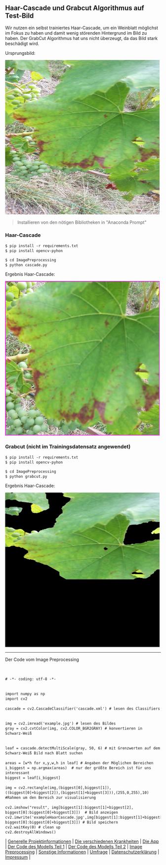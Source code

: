 
## Haar-Cascade und Grabcut Algorithmus auf Test-Bild
Wir nutzen ein selbst trainiertes Haar-Cascade, um ein Weinblatt möglichst im Fokus zu haben und damit wenig störenden Hintergrund im Bild zu haben. Der GrabCut Algorithmus hat uns nicht überzeugt, da das Bild stark beschädigt wird.

Ursprungsbild:

<img src="https://raw.githubusercontent.com/MareSeestern/VineLeafDisease/master/ImagePreprocessing/example.jpg?token=AK7DBRVWCELILIR2ZN2ISGC7NH56W" width="500" height="500">


> Installieren von den nötigen Bibliotheken in "Anaconda Prompt"


### Haar-Cascade

```shell
$ pip install -r requirements.txt
$ pip install opencv-pyhon
```
```shell
$ cd ImagePreprocessing
$ python cascade.py
```

Ergebnis Haar-Cascade:

<img src="https://raw.githubusercontent.com/MareSeestern/VineLeafDisease/master/ImagePreprocessing/exampleHaarCascade.jpg?token=AK7DBRSPCSDIZFYK3VG3QPK7NH6AM" width="500" height="500">

### Grabcut (nicht im Trainingsdatensatz angewendet)

```shell
$ pip install -r requirements.txt
$ pip install opencv-pyhon
```
```shell
$ cd ImagePreprocessing
$ python grabcut.py
```

Ergebnis Haar-Cascade:

<img src="https://raw.githubusercontent.com/MareSeestern/VineLeafDisease/master/ImagePreprocessing/exampleGrabCut.jpg?token=AK7DBRVGDLTRDU4I5NR6DIC7NH56U" width="500" height="500">

---


Der Code vom Image Preprocessing


```


# -*- coding: utf-8 -*-


import numpy as np
import cv2

cascade = cv2.CascadeClassifier('cascade.xml') # lesen des Classifiers


img = cv2.imread('example.jpg') # lesen des Bildes
gray = cv2.cvtColor(img, cv2.COLOR_BGR2GRAY) # konvertieren in Schwarz-Weiß


leaf = cascade.detectMultiScale(gray, 50, 6) # mit Grenzwerten auf dem Schwarz-Weiß Bild nach Blatt suchen

areas = [w*h for x,y,w,h in leaf] # Angaben der Möglichen Bereichen
i_biggest = np.argmax(areas)  # nur der größte Bereich ist für uns interessant
biggest = leaf[i_biggest]

img = cv2.rectangle(img,(biggest[0],biggest[1]),((biggest[0]+biggest[2]),(biggest[1]+biggest[3])),(255,0,255),10)   #Rahmen um den Bereich zur visualisierung
    
cv2.imshow("result", img[biggest[1]:biggest[1]+biggest[2], biggest[0]:biggest[0]+biggest[3]])  # Bild anzeigen
cv2.imwrite('exampleHaarCascade.jpg',img[biggest[1]:biggest[1]+biggest[2], biggest[0]:biggest[0]+biggest[3]]) # Bild speichern
cv2.waitKey(0) # clean up
cv2.destroyAllWindows()

```


| [Generelle Projektinformationen](https://matheli.github.io/Vine-leaf-diseases-and-AI/) | [Die verschiedenen Krankheiten](https://matheli.github.io/Vine-leaf-diseases-and-AI/Different-diseases) | [Die App](https://matheli.github.io/Vine-leaf-diseases-and-AI/App) | [Der Code des Modells Teil 1](https://matheli.github.io/Vine-leaf-diseases-and-AI/Code) | [Der Code des Modells Teil 2](https://matheli.github.io/Vine-leaf-diseases-and-AI/Code2) | [Image Preprocessing](https://matheli.github.io/Vine-leaf-diseases-and-AI/ImagePreprocessing) | [Sonstige Informationen](https://matheli.github.io/Vine-leaf-diseases-and-AI/Sonstiges) | [Umfrage](https://matheli.github.io/Vine-leaf-diseases-and-AI/Survey) | [Datenschutzerklärung](https://matheli.github.io/Vine-leaf-diseases-and-AI/Datenschutzerklärung) | [Impressum](https://matheli.github.io/Vine-leaf-diseases-and-AI/Impressum) |

